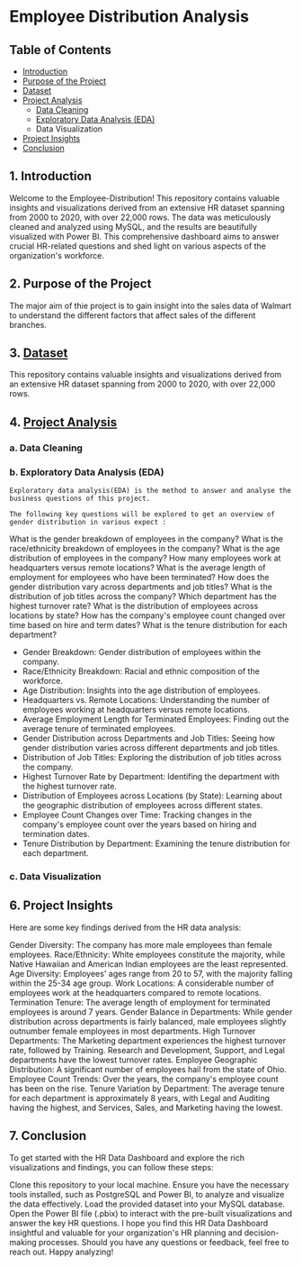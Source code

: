 # Employee Distribution Analysis
## Table of Contents
- [Introduction](https://github.com/samia-dola/Walmart-Sales-Analysis/edit/main/README.md#1-introduction)
- [Purpose of the Project](https://github.com/samia-dola/Walmart-Sales-Analysis#2-purpose-of-the-project)
- [Dataset](https://github.com/samia-dola/Walmart-Sales-Analysis#3-dataset)
- [Project Analysis](https://github.com/samia-dola/Walmart-Sales-Analysis#4-project-analysis)
  - [Data Cleaning](https://github.com/samia-dola/Walmart-Sales-Analysis#a-data-wrangling)
  - [Exploratory Data Analysis (EDA)](https://github.com/samia-dola/Walmart-Sales-Analysis#c-exploratory-data-analysis-eda)
  - Data Visualization
- [Project Insights](https://github.com/samia-dola/Walmart-Sales-Analysis#6-project-insights)
- [Conclusion](https://github.com/samia-dola/Walmart-Sales-Analysis#7-conclusion)

## 1. Introduction
Welcome to the Employee-Distribution! This repository contains valuable insights and visualizations derived from an extensive HR dataset spanning from 2000 to 2020, with over 22,000 rows. The data was meticulously cleaned and analyzed using MySQL, and the results are beautifully visualized with Power BI. This comprehensive dashboard aims to answer crucial HR-related questions and shed light on various aspects of the organization's workforce.

## 2. Purpose of the Project 
The major aim of thie project is to gain insight into the sales data of Walmart to understand the different factors that affect sales of the different branches.

## 3. [Dataset](https://github.com/samia-dola/Walmart-Sales-Analysis/blob/main/Walmart%20Sales%20Analysis.csv)
This repository contains valuable insights and visualizations derived from an extensive HR dataset spanning from 2000 to 2020, with over 22,000 rows.

## 4. [Project Analysis](https://github.com/samia-dola/Walmart-Sales-Analysis/blob/main/Walmart%20Sales%20Analysis%20queries.sql)
### a. Data Cleaning

### b. Exploratory Data Analysis (EDA) 
    Exploratory data analysis(EDA) is the method to answer and analyse the business questions of this project.

    The following key questions will be explored to get an overview of gender distribution in various expect :

What is the gender breakdown of employees in the company?
What is the race/ethnicity breakdown of employees in the company?
What is the age distribution of employees in the company?
How many employees work at headquarters versus remote locations?
What is the average length of employment for employees who have been terminated?
How does the gender distribution vary across departments and job titles?
What is the distribution of job titles across the company?
Which department has the highest turnover rate?
What is the distribution of employees across locations by state?
How has the company's employee count changed over time based on hire and term dates?
What is the tenure distribution for each department?

- Gender Breakdown: Gender distribution of employees within the company.
- Race/Ethnicity Breakdown: Racial and ethnic composition of the workforce.
- Age Distribution: Insights into the age distribution of employees.
- Headquarters vs. Remote Locations: Understanding the number of employees working at headquarters versus remote locations.
- Average Employment Length for Terminated Employees: Finding out the average tenure of terminated employees.
- Gender Distribution across Departments and Job Titles: Seeing how gender distribution varies across different departments and job titles.
- Distribution of Job Titles: Exploring the distribution of job titles across the company.
- Highest Turnover Rate by Department: Identifing the department with the highest turnover rate.
- Distribution of Employees across Locations (by State): Learning about the geographic distribution of employees across different states.
- Employee Count Changes over Time: Tracking changes in the company's employee count over the years based on hiring and termination dates.
- Tenure Distribution by Department: Examining the tenure distribution for each department.

### c. Data Visualization

## 6. Project Insights 
Here are some key findings derived from the HR data analysis:

Gender Diversity: The company has more male employees than female employees.
Race/Ethnicity: White employees constitute the majority, while Native Hawaiian and American Indian employees are the least represented.
Age Diversity: Employees' ages range from 20 to 57, with the majority falling within the 25-34 age group.
Work Locations: A considerable number of employees work at the headquarters compared to remote locations.
Termination Tenure: The average length of employment for terminated employees is around 7 years.
Gender Balance in Departments: While gender distribution across departments is fairly balanced, male employees slightly outnumber female employees in most departments.
High Turnover Departments: The Marketing department experiences the highest turnover rate, followed by Training. Research and Development, Support, and Legal departments have the lowest turnover rates.
Employee Geographic Distribution: A significant number of employees hail from the state of Ohio.
Employee Count Trends: Over the years, the company's employee count has been on the rise.
Tenure Variation by Department: The average tenure for each department is approximately 8 years, with Legal and Auditing having the highest, and Services, Sales, and Marketing having the lowest.

## 7. Conclusion
To get started with the HR Data Dashboard and explore the rich visualizations and findings, you can follow these steps:

Clone this repository to your local machine.
Ensure you have the necessary tools installed, such as PostgreSQL and Power BI, to analyze and visualize the data effectively.
Load the provided dataset into your MySQL database.
Open the Power BI file (.pbix) to interact with the pre-built visualizations and answer the key HR questions.
I hope you find this HR Data Dashboard insightful and valuable for your organization's HR planning and decision-making processes. Should you have any questions or feedback, feel free to reach out. Happy analyzing!
